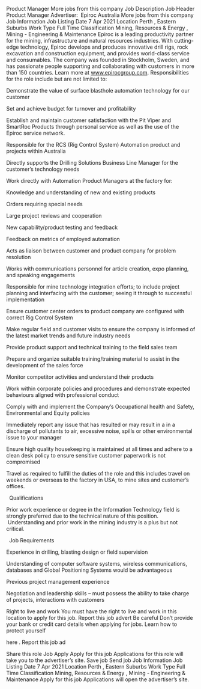---
---

Product Manager
More jobs from this company
Job Description
Job Header
Product Manager
Advertiser: 
Epiroc Australia
More jobs from this company
Job Information
Job Listing Date
7 Apr 2021
Location
Perth
, 
Eastern Suburbs
Work Type
Full Time
Classification
Mining, Resources &amp; Energy
, 
Mining - Engineering &amp; Maintenance
Epiroc is a leading productivity partner for the mining, infrastructure and natural resources industries. With
cutting-edge technology, Epiroc develops and produces innovative drill rigs, rock excavation and construction
equipment, and provides world-class service and consumables. The company was founded in Stockholm,
Sweden, and has passionate people supporting and collaborating with customers in more than 150 countries.
Learn more at www.epirocgroup.com.
Responsibilities for the role include but are not limited to:
 
 
Demonstrate the value of surface blasthole automation technology for our customer
 
Set and achieve budget for turnover and profitability
 
Establish and maintain customer satisfaction with the Pit Viper and SmartRoc Products through personal service as well as the use of the Epiroc service network.
 
Responsible for the RCS (Rig Control System) Automation product and projects within Australia
 
Directly supports the Drilling Solutions Business Line Manager for the customer’s technology needs
 
Work directly with Automation Product Managers at the factory for: 
 
Knowledge and understanding of new and existing products
 
Orders requiring special needs
 
Large project reviews and cooperation
 
New capability/product testing and feedback
 
Feedback on metrics of employed automation
 
 
 
Acts as liaison between customer and product company for problem resolution
 
Works with communications personnel for article creation, expo planning, and speaking engagements
 
Responsible for mine technology integration efforts; to include project planning and interfacing with the customer; seeing it through to successful implementation
 
Ensure customer center orders to product company are configured with correct Rig Control System
 
Make regular field and customer visits to ensure the company is informed of the latest market trends and future industry needs
 
Provide product support and technical training to the field sales team
 
Prepare and organize suitable training/training material to assist in the development of the sales force
 
Monitor competitor activities and understand their products
 
Work within corporate policies and procedures and demonstrate expected behaviours aligned with professional conduct
 
Comply with and implement the Company’s Occupational health and Safety, Environmental and Equity policies
 
Immediately report any issue that has resulted or may result in a in a discharge of pollutants to air, excessive noise, spills or other environmental issue to your manager
 
Ensure high quality housekeeping is maintained at all times and adhere to a clean desk policy to ensure sensitive customer paperwork is not compromised
 
Travel as required to fulfill the duties of the role and this includes travel on weekends or overseas to the factory in USA, to mine sites and customer’s offices.
 
 
 
Qualifications
 
Prior work experience or degree in the Information Technology field is strongly preferred due to the technical nature of this position.  Understanding and prior work in the mining industry is a plus but not critical.
 
 
Job Requirements
 
 
Experience in drilling, blasting design or field supervision
 
Understanding of computer software systems, wireless communications, databases and Global Positioning Systems would be advantageous
 
Previous project management experience
 
Negotiation and leadership skills – must possess the ability to take charge of projects, interactions with customers
 
Right to live and work
You must have the
 right to live and work 
in this location to apply for this job.
Report this job advert
Be careful
Don’t provide your bank or credit card details when applying for jobs.
Learn how to protect yourself
 
here
.
Report this job ad
 
Share this role
Job Apply
Apply
 for this job
Applications for this role will take you to the advertiser’s site.
Save job
Send job
Job Information
Job Listing Date
7 Apr 2021
Location
Perth
, 
Eastern Suburbs
Work Type
Full Time
Classification
Mining, Resources &amp; Energy
, 
Mining - Engineering &amp; Maintenance
Apply
 for this job
Applications will open the advertiser’s site.
